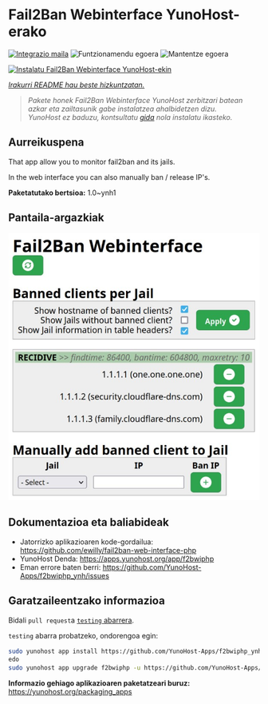 <!--
Ohart ongi: README hau automatikoki sortu da <https://github.com/YunoHost/apps/tree/master/tools/readme_generator>ri esker
EZ editatu eskuz.
-->

# Fail2Ban Webinterface YunoHost-erako

[![Integrazio maila](https://dash.yunohost.org/integration/f2bwiphp.svg)](https://ci-apps.yunohost.org/ci/apps/f2bwiphp/) ![Funtzionamendu egoera](https://ci-apps.yunohost.org/ci/badges/f2bwiphp.status.svg) ![Mantentze egoera](https://ci-apps.yunohost.org/ci/badges/f2bwiphp.maintain.svg)

[![Instalatu Fail2Ban Webinterface YunoHost-ekin](https://install-app.yunohost.org/install-with-yunohost.svg)](https://install-app.yunohost.org/?app=f2bwiphp)

*[Irakurri README hau beste hizkuntzatan.](./ALL_README.md)*

> *Pakete honek Fail2Ban Webinterface YunoHost zerbitzari batean azkar eta zailtasunik gabe instalatzea ahalbidetzen dizu.*  
> *YunoHost ez baduzu, kontsultatu [gida](https://yunohost.org/install) nola instalatu ikasteko.*

## Aurreikuspena

That app allow you to monitor fail2ban and its jails.

In the web interface you can also manually ban / release IP's.


**Paketatutako bertsioa:** 1.0~ynh1

## Pantaila-argazkiak

![Fail2Ban Webinterface(r)en pantaila-argazkia](./doc/screenshots/screenshot.jpg)

## Dokumentazioa eta baliabideak

- Jatorrizko aplikazioaren kode-gordailua: <https://github.com/ewilly/fail2ban-web-interface-php>
- YunoHost Denda: <https://apps.yunohost.org/app/f2bwiphp>
- Eman errore baten berri: <https://github.com/YunoHost-Apps/f2bwiphp_ynh/issues>

## Garatzaileentzako informazioa

Bidali `pull request`a [`testing` abarrera](https://github.com/YunoHost-Apps/f2bwiphp_ynh/tree/testing).

`testing` abarra probatzeko, ondorengoa egin:

```bash
sudo yunohost app install https://github.com/YunoHost-Apps/f2bwiphp_ynh/tree/testing --debug
edo
sudo yunohost app upgrade f2bwiphp -u https://github.com/YunoHost-Apps/f2bwiphp_ynh/tree/testing --debug
```

**Informazio gehiago aplikazioaren paketatzeari buruz:** <https://yunohost.org/packaging_apps>
